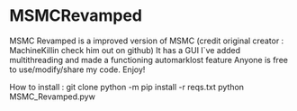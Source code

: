 # MSMCRevamped
MSMC Revamped is a improved version of MSMC (credit original creator : MachineKillin check him out on github)
It has a GUI I`ve added multithreading and made a functioning automarklost feature
Anyone is free to use/modify/share my code. Enjoy!


How to install :
git clone 
python -m pip install -r reqs.txt
python MSMC_Revamped.pyw

